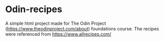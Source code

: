 # Odin-recipes

A simple html project made for The Odin Project (https://www.theodinproject.com/about) foundations course.
The recipes were referenced from https://www.allrecipes.com/


